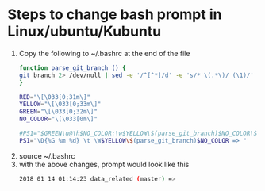 Steps to change bash prompt in Linux/ubuntu/Kubuntu
====================================================

1. Copy the following to ~/.bashrc at the end of the file
    ```bash
    function parse_git_branch () {
    git branch 2> /dev/null | sed -e '/^[^*]/d' -e 's/* \(.*\)/ (\1)/'
    }

    RED="\[\033[0;31m\]"
    YELLOW="\[\033[0;33m\]"
    GREEN="\[\033[0;32m\]"
    NO_COLOR="\[\033[0m\]"

    #PS1="$GREEN\u@\h$NO_COLOR:\w$YELLOW\$(parse_git_branch)$NO_COLOR\$ "
    PS1="\D{%G %m %d} \t \W$YELLOW\$(parse_git_branch)$NO_COLOR => "
    ```
2. source ~/.bashrc
3. with the above changes, prompt would look like this
    ```bash
    2018 01 14 01:14:23 data_related (master) =>
    ```



